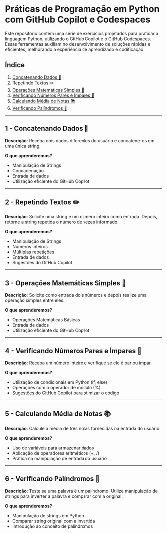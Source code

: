# Práticas de Programação em Python com GitHub Copilot e Codespaces

Este repositório contém uma série de exercícios projetados para praticar a linguagem Python, utilizando o GitHub Copilot e o GitHub Codespaces. Essas ferramentas auxiliam no desenvolvimento de soluções rápidas e eficientes, melhorando a experiência de aprendizado e codificação.

## Índice
1. [Concatenando Dados 🐾](#1---concatenando-dados)
2. [Repetindo Textos ✏️](#2---repetindo-textos)
3. [Operações Matemáticas Simples 💐](#3---operações-matemáticas-simples)
4. [Verificando Números Pares e Ímpares 🫤](#4---verificando-números-pares-e-ímpares)
5. [Calculando Média de Notas 📚](#5---calculando-média-de-notas)
6. [Verificando Palíndromos 🔄](#6---verificando-palíndromos)

---

## 1 - Concatenando Dados 🐾
**Descrição**: Receba dois dados diferentes do usuário e concatene-os em uma única string.

**O que aprenderemos?**
- Manipulação de Strings
- Concadenação
- Entrada de dados
- Utilização eficiente do GitHub Copilot

---

## 2 - Repetindo Textos ✏️
**Descrição**: Solicite uma string e um número inteiro como entrada. Depois, retorne a string repetida o número de vezes informado.

**O que aprenderemos?**
- Manipulação de Strings
- Números Inteiros
- Múltiplas repetições
- Entrada de dados
- Sugestões do GitHub Copilot

---

## 3 - Operações Matemáticas Simples 💐
**Descrição**: Solicite como entrada dois números e depois realize uma operação simples entre eles.

**O que aprenderemos?**
- Operações Matemáticas Básicas
- Entrada de dados
- Utilização eficiente do GitHub Copilot

---

## 4 - Verificando Números Pares e Ímpares 🫤
**Descrição**: Receba um número inteiro e verifique se ele é par ou ímpar.

**O que aprenderemos?**
- Utilização de condicionais em Python (if, else)
- Operações com o operador de módulo (%)
- Sugestões do GitHub Copilot para otimizar o código

---

## 5 - Calculando Média de Notas 📚
**Descrição**: Calcule a média de três notas fornecidas na entrada do usuário.

**O que aprenderemos?**
- Uso de variáveis para armazenar dados
- Aplicação de operadores aritméticos (+, /)
- Prática na manipulação de entrada do usuário

---

## 6 - Verificando Palíndromos 🔄
**Descrição**: Teste se uma palavra é um palíndromo. Utilize manipulação de strings para inverter a palavra e comparar com a original.

**O que aprenderemos?**
- Manipulação de strings em Python
- Comparar string original com a invertida
- Introdução ao conceito de palíndromos

